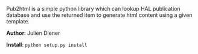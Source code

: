 Pub2html is a simple python library which can lookup HAL publication database and use the returned item to generate html content using a given template.

**Author**: Julien Diener

**Install**: `python setup.py install`

